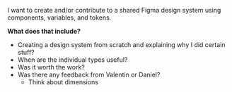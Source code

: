 I want to create and/or contribute to a shared Figma design system using components, variables, and tokens.

**What does that include?**
- Creating a design system from scratch and explaining why I did certain stuff?
- When are the individual types useful?
- Was it worth the work?
- Was there any feedback from Valentin or Daniel?
	- Think about dimensions